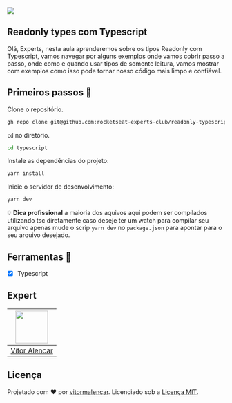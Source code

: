 <img src="https://storage.googleapis.com/golden-wind/experts-club/capa-github.svg" />

## Readonly types com Typescript

Olá, Experts, nesta aula aprenderemos sobre os tipos Readonly com Typescript,
vamos navegar por alguns exemplos onde vamos cobrir passo a passo,
onde como e quando usar tipos de  somente leitura, vamos mostrar com exemplos como isso
pode tornar nosso código mais limpo e confiável.


## Primeiros passos 🏁

Clone o repositório.

```sh
gh repo clone git@github.com:rocketseat-experts-club/readonly-typescript-2021-12-07.git typescript
```

`cd` no diretório.

```sh
cd typescript
```

Instale as dependências do projeto:

```sh
yarn install
```

Inicie o servidor de desenvolvimento:

```sh
yarn dev
```
💡 **Dica profissional** a maioria dos aquivos aqui podem ser compilados utilizando tsc diretamente
caso deseje ter um watch para compilar seu arquivo apenas mude o scrip `yarn dev` no `package.json`
para apontar para o seu arquivo desejado.

## Ferramentas 🧰
- [x] Typescript

## Expert

| [<img src="https://avatars.githubusercontent.com/u/7741167?s=460&u=41e738d1178fcf31656665fe34c1c490d9c271cb&v=4" width="75px;"/>](https://github.com/vitormalencar) |
| :-----------------------------------------------------------------------------------------------------------------------------------------------------------------: |
|                                                          [Vitor Alencar](https://github.com/vitormalencar)                                                          |

## Licença

Projetado com ♥ por [vitormalencar](https://vitormalencar.com). Licenciado sob a [Licença MIT](licença).
